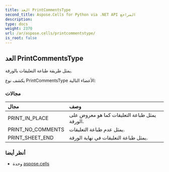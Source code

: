 ```yaml
---
title: العد PrintCommentsType
second_title: Aspose.Cells for Python via .NET API المراجع
description:
type: docs
weight: 2370
url: /ar/aspose.cells/printcommentstype/
is_root: false
---
```

##  العد PrintCommentsType
يمثل طريقة طباعة التعليقات بالورقة.



يكشف نوع PrintCommentsType الأعضاء التالية:

###  مجالات
| مجال| وصف|
| :- | :- |
| PRINT_IN_PLACE | يمثل طباعة التعليقات كما هو معروض على الورقة.|
| PRINT_NO_COMMENTS | يمثل عدم طباعة التعليقات.|
| PRINT_SHEET_END | يمثل طباعة التعليقات في نهاية الورقة.|



###  أنظر أيضا
* وحدة [aspose.cells](..)
